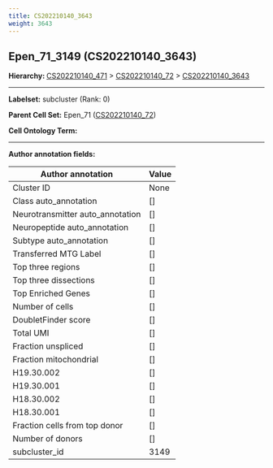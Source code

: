 ```yaml
---
title: CS202210140_3643
weight: 3643
---
```

## Epen_71_3149 (CS202210140_3643)
<b>Hierarchy: </b>
[CS202210140_471](cell_sets/CS202210140_471.md) >
[CS202210140_72](cell_sets/CS202210140_72.md) >
[CS202210140_3643](cell_sets/CS202210140_3643.md)

---


**Labelset:** subcluster (Rank: 0)

**Parent Cell Set:** Epen_71 ([CS202210140_72](cell_sets/CS202210140_72.md))



**Cell Ontology Term:** 

[MARKER GENES.]: #


---

[TRANSFERRED ANNOTATIONS.]: #


[AUTHOR ANNOTATION FIELDS.]: #


**Author annotation fields:**

| Author annotation | Value |
|-------------------|-------|
|Cluster ID|None|
|Class auto_annotation|[]|
|Neurotransmitter auto_annotation|[]|
|Neuropeptide auto_annotation|[]|
|Subtype auto_annotation|[]|
|Transferred MTG Label|[]|
|Top three regions|[]|
|Top three dissections|[]|
|Top Enriched Genes|[]|
|Number of cells|[]|
|DoubletFinder score|[]|
|Total UMI|[]|
|Fraction unspliced|[]|
|Fraction mitochondrial|[]|
|H19.30.002|[]|
|H19.30.001|[]|
|H18.30.002|[]|
|H18.30.001|[]|
|Fraction cells from top donor|[]|
|Number of donors|[]|
|subcluster_id|3149|
